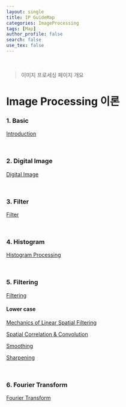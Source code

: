 ```yaml
---
layout: single
title: IP GuideMap
categories: ImageProcessing
tags: [Map]
author_profile: false
search: false
use_tex: false
---
```


<br>

> 이미지 프로세싱 페이지 개요

# Image Processing 이론

### 1. Basic
[Introduction]({{site.url}}/imageprocessing/ip_basic)

<br>

### 2. Digital Image
[Digital Image]({{site.url}}/imageprocessing/digital_image/)

<br>

### 3. Filter
[Filter]({{site.url}}/imageprocessing/filter/)

<br>

### 4. Histogram
[Histogram Processing]({{site.url}}/imageprocessing/histogram/)

<br>

### 5. Filtering
[Filtering]({{site.url}}/imageprocessing/filtering/)


#### Lower case

[Mechanics of Linear Spatial Filtering]({{site.url}}/imageprocessing/filtering_mechanics)

[Spatial Correlation & Convolution]({{site.url}}/imageprocessing/filtering_correlation_convolution)

[Smoothing]({{site.url}}/imageprocessing/filtering_smoooooothing)

[Sharpening]({{site.url}}/imageprocessing/filtering_sharpening)


<br>

### 6. Fourier Transform
[Fourier Transform]({{site.url}}/imageprocessing/fourier_transform/)